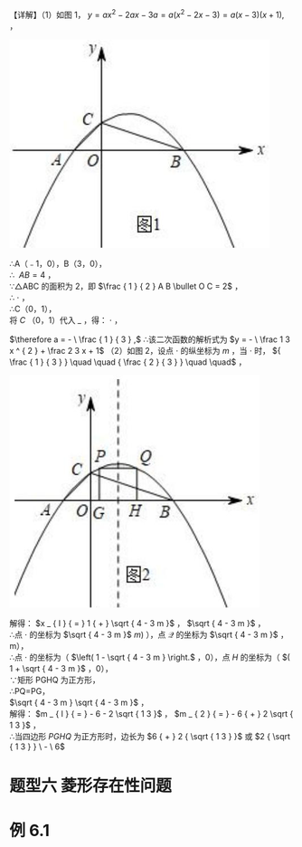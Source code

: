 【详解】（1）如图 1， $y = a x ^ { 2 } - 2 a x - 3 a = a ( x ^ { 2 } - 2 x - 3 ) = a ( x - 3 ) ( x + 1 ) ,$ ，

![](<../../qs_image_DB/专题3-2_一网打尽14类·二次函数的存在性问题（解析版）_/da820598e656f90596a52a49a209f50b1bad5671e5ad6d2a7c7be3a9fc849893.jpg>)

∴A（﹣1，0），B（3，0），  
∴ $\ A B { = } 4$ ，  
∵△ABC 的面积为 2，即 $\frac { 1 } { 2 } A B \bullet O C = 2$ ，  
∴ $\cdot$ ，  
∴C（0，1），  
将 $C$ （0，1）代入 $\_$ ，得： $\cdot$ ，

$\therefore a = - \ \frac { 1 } { 3 } ,$ ∴该二次函数的解析式为 $y = - \ \frac 1 3 x ^ { 2 } + \frac 2 3 x + 1$ （2）如图 2，设点 $\cdot$ 的纵坐标为 $m$ ，当 $\cdot$ 时， ${ \frac { 1 } { 3 } } \quad \quad { \frac { 2 } { 3 } } \quad \quad$ ，

![](<../../qs_image_DB/专题3-2_一网打尽14类·二次函数的存在性问题（解析版）_/cd45a1e04d6c02eebdbce3b8c86bce35bc9e764eda7f9d2d7f5cfd1718a63ef8.jpg>)

解得： $x _ { I } { = } 1 { + } \sqrt { 4 - 3 m }$ ， $\sqrt { 4 - 3 m }$ ，  
∴点 $\cdot$ 的坐标为 $\sqrt { 4 - 3 m }$ $m )$ ），点 $\mathcal { Q }$ 的坐标为 $\sqrt { 4 - 3 m }$ ，m），  
∴点 $\cdot$ 的坐标为（ $\left( 1 - \sqrt { 4 - 3 m } \right.$ ，0），点 $H$ 的坐标为（ $( 1 + \sqrt { 4 - 3 m }$ ，0），  
∵矩形 PGHQ 为正方形，  
∴PQ=PG，  
$\sqrt { 4 - 3 m } \sqrt { 4 - 3 m }$ ，  
解得： $m _ { I } { = } - 6 - 2 \sqrt { 1 3 }$ ， $m _ { 2 } { = } - 6 { + } 2 \sqrt { 1 3 }$ ，  
∴当四边形 $P G H Q$ 为正方形时，边长为 $6 { + } 2 { \sqrt { 1 3 } }$ 或 $2 { \sqrt { 1 3 } } \ - \ 6$

# 题型六 菱形存在性问题

# 例 6.1
